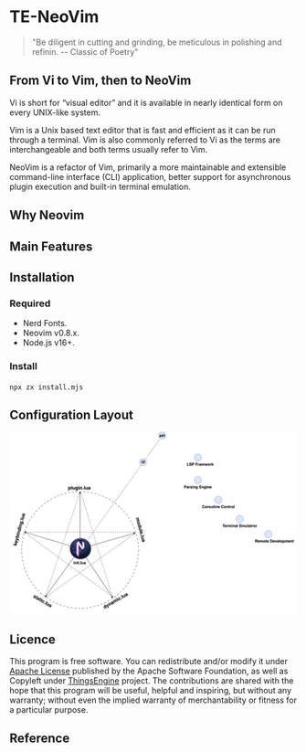 # TE-NeoVim
> "Be diligent in cutting and grinding, be meticulous in polishing and refinin. -- Classic of Poetry"
## From Vi to Vim, then to NeoVim
Vi is short for “visual editor” and it is available in nearly identical form on every UNIX-like system.

Vim is a Unix based text editor that is fast and efficient as it can be run through a terminal. Vim is also commonly referred to Vi as the terms are interchangeable and both terms usually refer to Vim.

NeoVim is a refactor of Vim, primarily a more maintainable and extensible command-line interface (CLI) application, better support for asynchronous plugin execution and built-in terminal emulation.

## Why Neovim
## Main Features
## Installation
### Required
- Nerd Fonts.
- Neovim v0.8.x.
- Node.js v16+.
### Install
`npx zx install.mjs`
## Configuration Layout
![Neovim Configuration Layout](./snapshots/figure/configuration_diagram_314.jpg)

## Licence
This program is free software. You can redistribute and/or modify it under [Apache License](https://github.com/neovim/neovim/blob/master/LICENSE.txt) published by the Apache Software Foundation, as well as Copyleft under [ThingsEngine](https://thethingsengine.org) project. The contributions are shared with the hope that this program will be useful, helpful and inspiring, but without any warranty; without even the implied warranty of merchantability or fitness for a particular purpose.
## Reference
